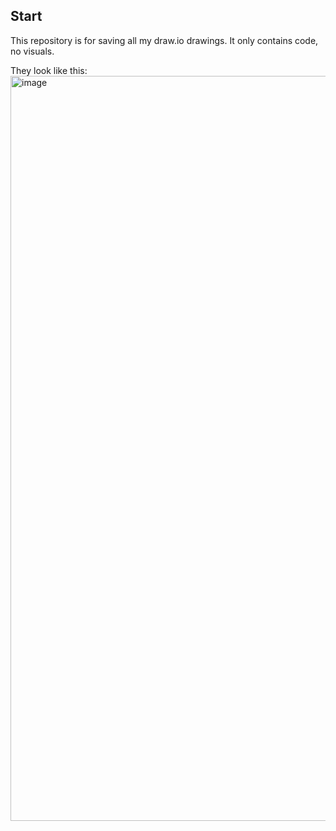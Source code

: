 ## Start
This repository is for saving all my draw.io drawings. 
It only contains code, no visuals.

They look like this: 
<img width="1192" alt="image" src="https://github.com/user-attachments/assets/9a5a1e0c-5289-4054-ab5f-820b3f02c726">
